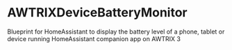 # AWTRIXDeviceBatteryMonitor
Blueprint for HomeAssistant to display the battery level of a phone, tablet or device running HomeAssistant companion app on AWTRIX 3
